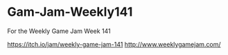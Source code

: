# Gam-Jam-Weekly141
For the Weekly Game Jam Week 141

https://itch.io/jam/weekly-game-jam-141
http://www.weeklygamejam.com/
